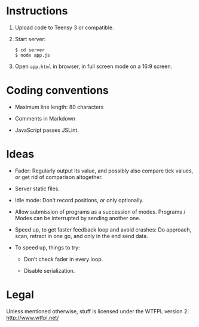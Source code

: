 Instructions
============

 1. Upload code to Teensy 3 or compatible.

 2. Start server:

        $ cd server
        $ node app.js

 3. Open `app.html` in browser, in full screen mode on a 16:9 screen.


Coding conventions
==================

  * Maximum line length: 80 characters

  * Comments in Markdown

  * JavaScript passes JSLint.


Ideas
=====

  * Fader: Regularly output its value, and possibly also compare tick values,
    or get rid of comparison altogether.

  * Server static files.

  * Idle mode: Don’t record positions, or only optionally.

  * Allow submission of programs as a succession of modes. Programs / Modes can
    be interrupted by sending another one.

  * Speed up, to get faster feedback loop and avoid crashes: Do approach, scan,
    retract in one go, and only in the end send data.

  * To speed up, things to try:

      + Don’t check fader in every loop.

      + Disable serialization.


Legal
=====

Unless mentioned otherwise, stuff is licensed under the WTFPL version 2:
<http://www.wtfpl.net/>
